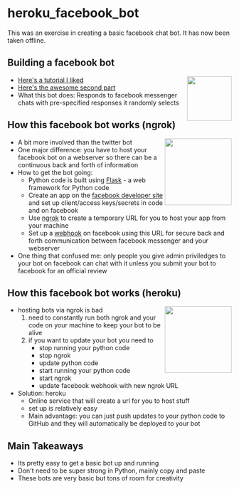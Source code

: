 # heroku_facebook_bot

This was an exercise in creating a basic facebook chat bot.  It has now been taken offline.


## Building a facebook bot

<img src = "https://en.facebookbrand.com/wp-content/uploads/2016/05/flogo_rgb_hex-brc-site-250.png" align="right" height="100" width="100">

- [Here's a tutorial I liked](https://www.twilio.com/blog/2017/12/facebook-messenger-bot-python.html)
- [Here's the awesome second part](https://www.twilio.com/blog/2018/02/facebook-messenger-bot-heroku-python-flask.html)
- What this bot does: Responds to facebook messenger chats with pre-specified responses it randomly selects

## How this facebook bot works (ngrok)

<img src="https://images.ctfassets.net/3ouphkrynjol/3vuokfMz4AEKwY6EusgKOe/51fc78244e3eb5b9c6ae84141028a90a/ngrok.png" align = "right" height="150" width="150">

- A bit more involved than the twitter bot
- One major difference: you have to host your facebook bot on a webserver so there can be a continuous back and forth of information
- How to get the bot going:
    + Python code is built using [Flask](http://flask.pocoo.org) - a web framework for Python code
    + Create an app on the [facebook developer site](https://developers.facebook.com/apps/) and set up client/access keys/secrets in code and on facebook
    + Use [ngrok](https://ngrok.com) to create a temporary URL for you to host your app from your machine
    + Set up a [webhook](https://sendgrid.com/blog/whats-webhook/) on facebook using this URL for secure back and forth communication between facebook messenger and your webserver
- One thing that confused me: only people you give admin priviledges to your bot on facebook can chat with it unless you submit your bot to facebook for an official review

## How this facebook bot works (heroku)

<img src = "http://logos-download.com/wp-content/uploads/2016/09/Heroku_logo.png" height="150" width = "150" align="right">

- hosting bots via ngrok is bad
    1. need to constantly run both ngrok and your code on your machine to keep your bot to be alive
    2. if you want to update your bot you need to 
        + stop running your python code
        + stop ngrok
        + update python code
        + start running your python code
        + start ngrok
        + update facebook webhook with new ngrok URL
- Solution: heroku
    - Online service that will create a url for you to host stuff
    - set up is relatively easy
    - Main advantage: you can just push updates to your python code to GitHub and they will automatically be deployed to your bot
  
## Main Takeaways

- Its pretty easy to get a basic bot up and running
- Don't need to be super strong in Python, mainly copy and paste
- These bots are very basic but tons of room for creativity

